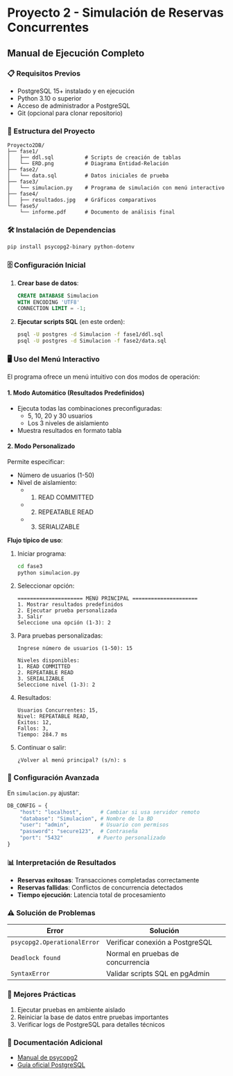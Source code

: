 # Proyecto 2 - Simulación de Reservas Concurrentes

## Manual de Ejecución Completo

### 📋 Requisitos Previos
- PostgreSQL 15+ instalado y en ejecución
- Python 3.10 o superior
- Acceso de administrador a PostgreSQL
- Git (opcional para clonar repositorio)

### 📂 Estructura del Proyecto
```
Proyecto2DB/
├── fase1/
│   ├── ddl.sql          # Scripts de creación de tablas
│   └── ERD.png          # Diagrama Entidad-Relación
├── fase2/
│   └── data.sql         # Datos iniciales de prueba
├── fase3/
│   └── simulacion.py    # Programa de simulación con menú interactivo
├── fase4/
│   ├── resultados.jpg   # Gráficos comparativos
└── fase5/
    └── informe.pdf      # Documento de análisis final
```

### 🛠 Instalación de Dependencias
```bash
pip install psycopg2-binary python-dotenv
```

### 🗄 Configuración Inicial
1. **Crear base de datos**:
   ```sql
   CREATE DATABASE Simulacion 
   WITH ENCODING 'UTF8' 
   CONNECTION LIMIT = -1;
   ```

2. **Ejecutar scripts SQL** (en este orden):
   ```bash
   psql -U postgres -d Simulacion -f fase1/ddl.sql
   psql -U postgres -d Simulacion -f fase2/data.sql
   ```

### 🖥️ Uso del Menú Interactivo
El programa ofrece un menú intuitivo con dos modos de operación:

#### 1. Modo Automático (Resultados Predefinidos)
- Ejecuta todas las combinaciones preconfiguradas:
  - 5, 10, 20 y 30 usuarios
  - Los 3 niveles de aislamiento
- Muestra resultados en formato tabla

#### 2. Modo Personalizado
Permite especificar:
- Número de usuarios (1-50)
- Nivel de aislamiento:
  - 1. READ COMMITTED
  - 2. REPEATABLE READ
  - 3. SERIALIZABLE

**Flujo típico de uso**:
1. Iniciar programa:
   ```bash
   cd fase3
   python simulacion.py
   ```

2. Seleccionar opción:
   ```
   ===================== MENÚ PRINCIPAL =====================
   1. Mostrar resultados predefinidos
   2. Ejecutar prueba personalizada
   3. Salir
   Seleccione una opción (1-3): 2
   ```

3. Para pruebas personalizadas:
   ```
   Ingrese número de usuarios (1-50): 15
   
   Niveles disponibles:
   1. READ COMMITTED
   2. REPEATABLE READ
   3. SERIALIZABLE
   Seleccione nivel (1-3): 2
   ```

4. Resultados:
   ```
   Usuarios Concurrentes: 15, 
   Nivel: REPEATABLE READ, 
   Éxitos: 12, 
   Fallos: 3, 
   Tiempo: 284.7 ms
   ```

5. Continuar o salir:
   ```
   ¿Volver al menú principal? (s/n): s
   ```

### 🔧 Configuración Avanzada
En `simulacion.py` ajustar:
```python
DB_CONFIG = {
    "host": "localhost",      # Cambiar si usa servidor remoto
    "database": "Simulacion", # Nombre de la BD
    "user": "admin",          # Usuario con permisos
    "password": "secure123",  # Contraseña
    "port": "5432"           # Puerto personalizado
}
```

### 📊 Interpretación de Resultados
- **Reservas exitosas**: Transacciones completadas correctamente
- **Reservas fallidas**: Conflictos de concurrencia detectados
- **Tiempo ejecución**: Latencia total de procesamiento

### ⚠ Solución de Problemas
| Error | Solución |
|-------|----------|
| `psycopg2.OperationalError` | Verificar conexión a PostgreSQL |
| `Deadlock found` | Normal en pruebas de concurrencia |
| `SyntaxError` | Validar scripts SQL en pgAdmin |

### 📌 Mejores Prácticas
1. Ejecutar pruebas en ambiente aislado
2. Reiniciar la base de datos entre pruebas importantes
3. Verificar logs de PostgreSQL para detalles técnicos

### 📄 Documentación Adicional
- [Manual de psycopg2](https://www.psycopg.org/docs/usage.html)
- [Guía oficial PostgreSQL](https://www.postgresql.org/docs/15/tutorial-transactions.html)
``` 
